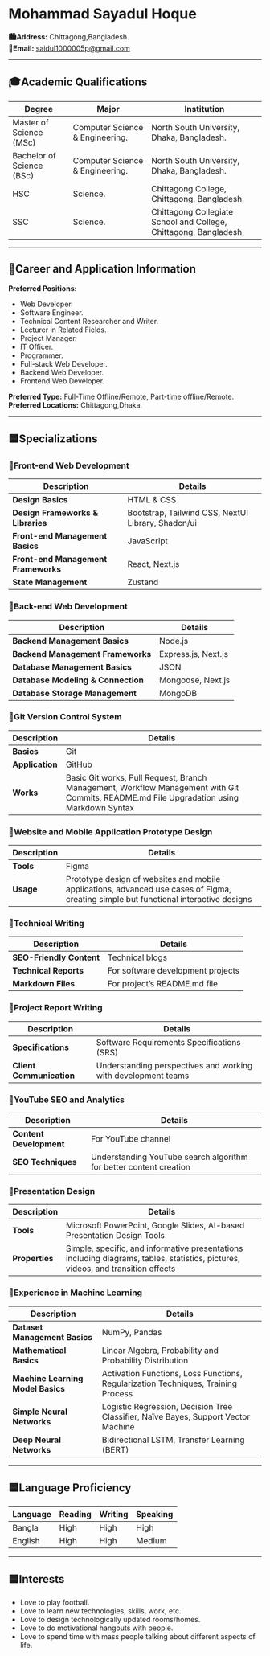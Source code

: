 # Mohammad Sayadul Hoque

**🏙️Address:** Chittagong,Bangladesh.  
**📧Email:** saidul1000005p@gmail.com  

---

## 🎓Academic Qualifications

| Degree          | Major                       | Institution                      | 
|-----------------|-----------------------------|----------------------------------|
| Master of Science (MSc) | Computer Science & Engineering. | North South University, Dhaka, Bangladesh. | 
| Bachelor of Science (BSc) | Computer Science & Engineering. | North South University, Dhaka, Bangladesh. | 
| HSC            | Science.                     | Chittagong College, Chittagong, Bangladesh. | 
| SSC            | Science.                     | Chittagong Collegiate School and College, Chittagong, Bangladesh. | 

---

## 💼Career and Application Information

**Preferred Positions:**
- Web Developer.
- Software Engineer.
- Technical Content Researcher and Writer.
- Lecturer in Related Fields.
- Project Manager.
- IT Officer.
- Programmer.
- Full-stack Web Developer.
- Backend Web Developer.
- Frontend Web Developer.

**Preferred Type:** Full-Time Offline/Remote, Part-time offline/Remote.  
**Preferred Locations:** Chittagong,Dhaka.

---

## 🟦Specializations

### 🔷Front-end Web Development

| **Description**                       | **Details** |
|---------------------------------------|-------------|
| **Design Basics**                     | HTML & CSS  |
| **Design Frameworks & Libraries**     | Bootstrap, Tailwind CSS, NextUI Library, Shadcn/ui |
| **Front-end Management Basics**       | JavaScript  |
| **Front-end Management Frameworks**   | React, Next.js |
| **State Management**                  | Zustand     |

### 🔷Back-end Web Development

| **Description**                       | **Details** |
|---------------------------------------|-------------|
| **Backend Management Basics**         | Node.js     |
| **Backend Management Frameworks**     | Express.js, Next.js |
| **Database Management Basics**        | JSON        |
| **Database Modeling & Connection**    | Mongoose, Next.js |
| **Database Storage Management**       | MongoDB     |

### 🔷Git Version Control System

| **Description**                       | **Details** |
|---------------------------------------|-------------|
| **Basics**                            | Git         |
| **Application**                       | GitHub      |
| **Works**                             | Basic Git works, Pull Request, Branch Management, Workflow Management with Git Commits, README.md File Upgradation using Markdown Syntax |

### 🔷Website and Mobile Application Prototype Design

| **Description**                       | **Details** |
|---------------------------------------|-------------|
| **Tools**                             | Figma       |
| **Usage**                             | Prototype design of websites and mobile applications, advanced use cases of Figma, creating simple but functional interactive designs |

### 🔷Technical Writing

| **Description**                       | **Details** |
|---------------------------------------|-------------|
| **SEO-Friendly Content**              | Technical blogs |
| **Technical Reports**                 | For software development projects |
| **Markdown Files**                    | For project’s README.md file |

### 🔷Project Report Writing

| **Description**                       | **Details** |
|---------------------------------------|-------------|
| **Specifications**                    | Software Requirements Specifications (SRS) |
| **Client Communication**              | Understanding perspectives and working with development teams |

### 🔷YouTube SEO and Analytics

| **Description**                       | **Details** |
|---------------------------------------|-------------|
| **Content Development**               | For YouTube channel |
| **SEO Techniques**                    | Understanding YouTube search algorithm for better content creation |

### 🔷Presentation Design

| **Description**                       | **Details** |
|---------------------------------------|-------------|
| **Tools**                             | Microsoft PowerPoint, Google Slides, AI-based Presentation Design Tools |
| **Properties**                        | Simple, specific, and informative presentations including diagrams, tables, statistics, pictures, videos, and transition effects |

### 🔷Experience in Machine Learning

| **Description**                       | **Details** |
|---------------------------------------|-------------|
| **Dataset Management Basics**         | NumPy, Pandas |
| **Mathematical Basics**               | Linear Algebra, Probability and Probability Distribution |
| **Machine Learning Model Basics**     | Activation Functions, Loss Functions, Regularization Techniques, Training Process |
| **Simple Neural Networks**            | Logistic Regression, Decision Tree Classifier, Naïve Bayes, Support Vector Machine |
| **Deep Neural Networks**              | Bidirectional LSTM, Transfer Learning (BERT) |

---

## 🟦Language Proficiency

| Language | Reading | Writing | Speaking |
|----------|---------|---------|----------|
| Bangla   | High    | High    | High     |
| English  | High    | High    | Medium   |

---

## 🟦Interests

- Love to play football.
- Love to learn new technologies, skills, work, etc.
- Love to design technologically updated rooms/homes.
- Love to do motivational hangouts with people.
- Love to spend time with mass people talking about different aspects of life.


